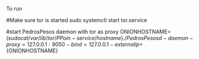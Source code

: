 To run

#Make sure tor is started
sudo systemctl start tor.service

#start PedrosPesos daemon with tor as proxy
ONIONHOSTNAME=$(sudo cat /var/lib/tor/PPoin-service/hostname)
./PedrosPesosd -daemon -proxy=127.0.0.1:9050 -bind=127.0.0.1 -externalip=${ONIONHOSTNAME}
